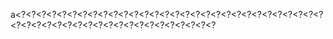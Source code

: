 a<?<?<?<?<?<?<?<?<?<?<?<?<?<?<?<?<?<?<?<?<?<?<?<?<?<?<?<?<?<?<?<?<?<?<?<?<?<?<?<?<?<?<?<?<?<?<?<?<?<?